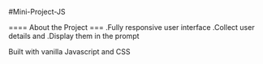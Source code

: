 #Mini-Project-JS

==== About the Project ===
    .Fully responsive user interface
    .Collect user details and
    .Display them in the prompt

Built with vanilla Javascript and CSS
